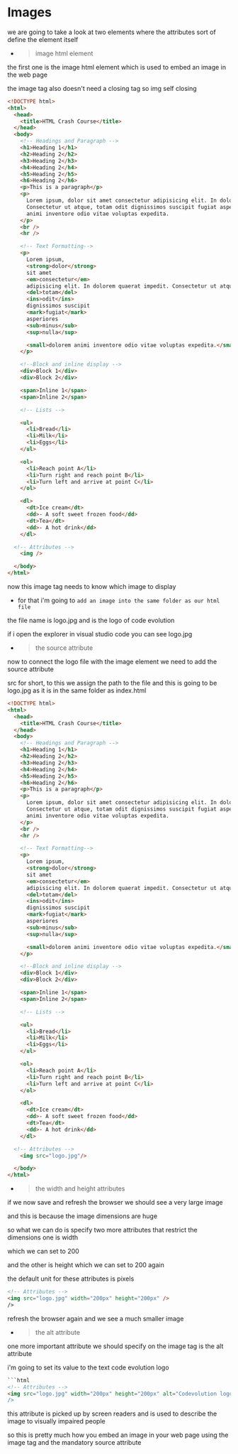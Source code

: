 # Images

we are going to take a look at two elements where the attributes sort of define the element itself

- > image html element

the first one is the image html element which is used to embed an image in the web page

the image tag also doesn't need a closing tag so img self closing

```HTML
<!DOCTYPE html>
<html>
  <head>
    <title>HTML Crash Course</title>
  </head>
  <body>
    <!-- Headings and Paragraph -->
    <h1>Heading 1</h1>
    <h2>Heading 2</h2>
    <h3>Heading 2</h3>
    <h4>Heading 2</h4>
    <h5>Heading 2</h5>
    <h6>Heading 2</h6>
    <p>This is a paragraph</p>
    <p>
      Lorem ipsum, dolor sit amet consectetur adipisicing elit. In dolorem quaerat impedit.
      Consectetur ut atque, totam odit dignissimos suscipit fugiat asperiores minus nulla, dolorem
      animi inventore odio vitae voluptas expedita.
    </p>
    <br />
    <hr />

    <!-- Text Formatting-->
    <p>
      Lorem ipsum,
      <strong>dolor</strong>
      sit amet
      <em>consectetur</em>
      adipisicing elit. In dolorem quaerat impedit. Consectetur ut atque,
      <del>totam</del>
      <ins>odit</ins>
      dignissimos suscipit
      <mark>fugiat</mark>
      asperiores
      <sub>minus</sub>
      <sup>nulla</sup>

      <small>dolorem animi inventore odio vitae voluptas expedita.</small>
    </p>

    <!--Block and inline display -->
    <div>Block 1</div>
    <div>Block 2</div>

    <span>Inline 1</span>
    <span>Inline 2</span>

    <!-- Lists -->

    <ul>
      <li>Bread</li>
      <li>Milk</li>
      <li>Eggs</li>
    </ul>

    <ol>
      <li>Reach point A</li>
      <li>Turn right and reach point B</li>
      <li>Turn left and arrive at point C</li>
    </ol>

    <dl>
      <dt>Ice cream</dt>
      <dd>- A soft sweet frozen food</dd>
      <dt>Tea</dt>
      <dd>- A hot drink</dd>
    </dl>

  <!-- Attributes -->
    <img />

  </body>
</html>
```

now this image tag needs to know which image to display

- for that i'm going to `add an image into the same folder as our html file`

the file name is logo.jpg and is the logo of code evolution

if i open the explorer in visual studio code you can see logo.jpg

- > the source attribute

now to connect the logo file with the image element we need to add the source
attribute

src for short, to this we assign the path to the file and this is going to be logo.jpg as it is in the same folder as index.html

```HTML
<!DOCTYPE html>
<html>
  <head>
    <title>HTML Crash Course</title>
  </head>
  <body>
    <!-- Headings and Paragraph -->
    <h1>Heading 1</h1>
    <h2>Heading 2</h2>
    <h3>Heading 2</h3>
    <h4>Heading 2</h4>
    <h5>Heading 2</h5>
    <h6>Heading 2</h6>
    <p>This is a paragraph</p>
    <p>
      Lorem ipsum, dolor sit amet consectetur adipisicing elit. In dolorem quaerat impedit.
      Consectetur ut atque, totam odit dignissimos suscipit fugiat asperiores minus nulla, dolorem
      animi inventore odio vitae voluptas expedita.
    </p>
    <br />
    <hr />

    <!-- Text Formatting-->
    <p>
      Lorem ipsum,
      <strong>dolor</strong>
      sit amet
      <em>consectetur</em>
      adipisicing elit. In dolorem quaerat impedit. Consectetur ut atque,
      <del>totam</del>
      <ins>odit</ins>
      dignissimos suscipit
      <mark>fugiat</mark>
      asperiores
      <sub>minus</sub>
      <sup>nulla</sup>

      <small>dolorem animi inventore odio vitae voluptas expedita.</small>
    </p>

    <!--Block and inline display -->
    <div>Block 1</div>
    <div>Block 2</div>

    <span>Inline 1</span>
    <span>Inline 2</span>

    <!-- Lists -->

    <ul>
      <li>Bread</li>
      <li>Milk</li>
      <li>Eggs</li>
    </ul>

    <ol>
      <li>Reach point A</li>
      <li>Turn right and reach point B</li>
      <li>Turn left and arrive at point C</li>
    </ol>

    <dl>
      <dt>Ice cream</dt>
      <dd>- A soft sweet frozen food</dd>
      <dt>Tea</dt>
      <dd>- A hot drink</dd>
    </dl>

  <!-- Attributes -->
    <img src="logo.jpg"/>

  </body>
</html>
```

- > the width and height attributes

if we now save and refresh the browser
we should see a very large image

and this is because the image dimensions are huge

so what we can do is specify two more
attributes that restrict the dimensions one is width

which we can set to 200

and the other is height which we can set
to 200 again

the default unit for these attributes is pixels

```html
<!-- Attributes -->
<img src="logo.jpg" width="200px" height="200px" />
/>
```

refresh the browser again and we see a much smaller image

- > the alt attribute

one more important attribute we should specify on the image tag is the alt attribute

i'm going to set its value to the text code evolution logo

````html
```html
<!-- Attributes -->
<img src="logo.jpg" width="200px" height="200px" alt="Codevolution logo/>
/>
````

this attribute is picked up by screen readers and is used to describe the
image to visually impaired people

so this is pretty much how you embed an
image in your web page using the image tag and the mandatory source attribute
